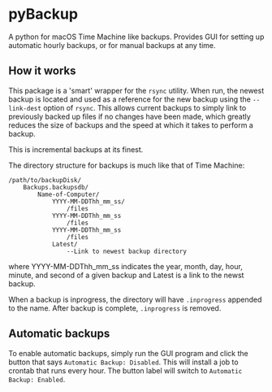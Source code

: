 # pyBackup

A python for macOS Time Machine like backups. Provides GUI for setting up
automatic hourly backups, or for manual backups at any time.

## How it works

This package is a 'smart' wrapper for the `rsync` utility. When run, the newest
backup is located and used as a reference for the new backup using the 
`--link-dest` option of `rsync`. This allows current backups to simply link
to previously backed up files if no changes have been made, which greatly 
reduces the size of backups and the speed at which it takes to perform a backup.

This is incremental backups at its finest.

The directory structure for backups is much like that of Time Machine:
  
    /path/to/backupDisk/
        Backups.backupsdb/
            Name-of-Computer/
                YYYY-MM-DDThh_mm_ss/
                    /files
                YYYY-MM-DDThh_mm_ss
                    /files
                YYYY-MM-DDThh_mm_ss
                    /files
                Latest/
                    --Link to newest backup directory


where YYYY-MM-DDThh\_mm\_ss indicates the year, month, day, hour, minute, and
second of a given backup and Latest is a link to the newst backup.

When a backup is inprogress, the directory will have `.inprogress` appended to
the name. After backup is complete, `.inprogress` is removed.


## Automatic backups

To enable automatic backups, simply run the GUI program and click the button
that says `Automatic Backup: Disabled`. This will install a job to crontab that
runs every hour. The button label will switch to `Automatic Backup: Enabled`.

